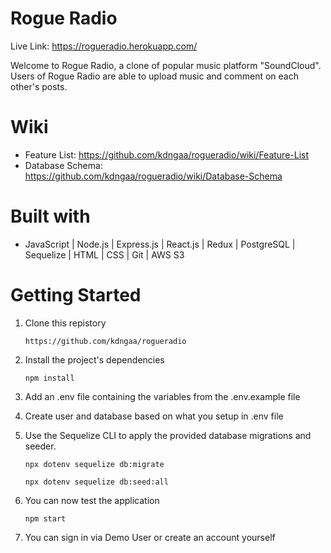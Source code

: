 # Rogue Radio

Live Link: https://rogueradio.herokuapp.com/

Welcome to Rogue Radio, a clone of popular music platform "SoundCloud". Users of Rogue Radio are able to upload music and comment on each other's posts.
# Wiki
 * Feature List: https://github.com/kdngaa/rogueradio/wiki/Feature-List
 * Database Schema: https://github.com/kdngaa/rogueradio/wiki/Database-Schema
# Built with
 * JavaScript | Node.js | Express.js | React.js | Redux | PostgreSQL | Sequelize | HTML | CSS | Git | AWS S3

# Getting Started

1. Clone this repistory

    ```https://github.com/kdngaa/rogueradio```

2. Install the project's dependencies

    ```npm install```

3. Add an .env file containing the variables from the .env.example file

4. Create user and database based on what you setup in .env file

5. Use the Sequelize CLI to apply the provided database migrations and seeder.

    ```npx dotenv sequelize db:migrate```

    ```npx dotenv sequelize db:seed:all```

6. You can now test the application

    ```npm start```

7. You can sign in via Demo User or create an account yourself
